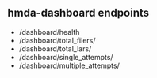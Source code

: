 ## hmda-dashboard endpoints

- /dashboard/health
- /dashboard/total_filers/<year>
- /dashboard/total_lars/<year>
- /dashboard/single_attempts/<year>
- /dashboard/multiple_attempts/<year>